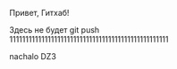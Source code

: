 Привет, Гитхаб!

Здесь не будет git push  
11111111111111111111111111111111111111111111111111

nachalo DZ3

